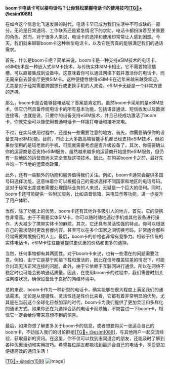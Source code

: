 **boom卡电话卡可以接电话吗？让你轻松掌握电话卡的使用技巧[[TG💪+ @esim1088](https://t.me/s/esim1088)]**

在如今这个信息化飞速发展的时代，电话卡早已成为我们生活中不可或缺的一部分。无论是日常通讯、工作联系还是紧急情况下的求助，电话卡都扮演着至关重要的角色。然而，对于很多人来说，电话卡的选择和使用却常常让人感到困惑。今天，我们就来聊聊boom卡这种新型电话卡，以及它是否真的能够满足我们的通话需求。

首先，什么是boom卡呢？简单来说，boom卡是一种支持eSIM技术的电话卡。eSIM技术是一种嵌入式SIM卡技术，与传统实体SIM卡相比，它不需要物理插槽，可以直接集成到设备中。这意味着你可以通过网络下载并激活你的电话卡，而无需亲自去营业厅更换SIM卡。这种便捷性使得eSIM卡在近年来越来越受欢迎，尤其是对于经常需要跨国旅行或更换手机的人来说，eSIM卡无疑是一个非常方便的选择。

那么，boom卡是否能够接电话呢？答案是肯定的。虽然boom卡采用的是eSIM技术，但它仍然具备传统电话卡的所有基本功能，包括语音通话、短信收发以及数据连接等。也就是说，只要你的设备支持eSIM技术，并且已经成功激活了boom卡，你就完全可以像使用普通电话卡一样拨打电话和接听来电。

不过，在实际使用过程中，还是有一些需要注意的地方。首先，你需要确保你的设备支持eSIM功能。目前，市面上大多数高端智能手机都已经支持eSIM技术，但如果你使用的是较老款的手机，可能就需要考虑是否升级设备了。其次，你需要确认你的运营商是否支持eSIM服务。虽然越来越多的运营商开始提供eSIM服务，但仍有一些地区的运营商尚未完全普及这项技术。因此，在购买boom卡之前，最好先咨询一下当地的运营商政策。

此外，还有一些额外的功能和服务值得我们关注。例如，boom卡通常会提供多国号码选择功能，这意味着你可以根据自己的需求选择不同国家和地区的电话号码。这对于经常出差或者需要处理国际业务的人来说，无疑是一个巨大的便利。同时，boom卡还可能提供一些附加服务，比如语音信箱、来电显示等功能，进一步提升了用户体验。

当然，除了功能上的优势，boom卡还有其他许多吸引人的地方。首先，它的便携性非常高。由于不需要实体SIM卡，你可以随时随地通过手机或其他设备进行操作，大大减少了携带实体卡的麻烦。其次，它还具有灵活性强的特点。你可以根据自己的需求随时更改套餐内容，甚至可以在多个国家之间切换号码，非常适合那些经常需要跨境旅行的人士。最后，boom卡的价格也非常有竞争力。相较于传统的实体电话卡，eSIM卡往往能够提供更优惠的价格和更多的选择。

当然，任何事物都有其两面性。对于boom卡来说，也有一些潜在的问题需要注意。例如，由于它是基于网络下载和激活的，因此在信号覆盖较差的情况下，可能会出现无法正常连接的问题。此外，由于它依赖于互联网进行通信，所以在网络不稳定时也可能会影响通话质量。因此，在使用boom卡的过程中，我们需要时刻关注网络状况，确保设备处于良好的网络环境中。

总的来说，boom卡作为一种新型的电话卡，确实能够在很大程度上满足我们的通话需求。无论是从便捷性、灵活性还是性价比来看，它都有着非常明显的优势。尤其是在当前这个全球化日益加深的时代，boom卡为我们提供了更加灵活和多样化的通讯方式。如果你还在为选择合适的电话卡而烦恼，不妨尝试一下boom卡，相信它一定会给你带来意想不到的惊喜。

最后，如果你想了解更多关于boom卡的信息，或者想要购买一张适合自己的boom卡，不妨加入我们的讨论群组[[TG💪+ @esim1088](https://t.me/s/esim1088)]，与其他用户一起交流经验，获取最新的资讯。在这里，你不仅可以找到志同道合的朋友，还能及时了解到各种优惠活动和实用技巧。希望每位朋友都能找到最适合自己的电话卡，享受更加便捷高效的通讯生活！

[[TG💪+ @esim1088](https://t.me/s/esim1088) ![Image](https://i.postimg.cc/4NQfJmqS/Snipaste-2025-05-13-00-14-12.png)]